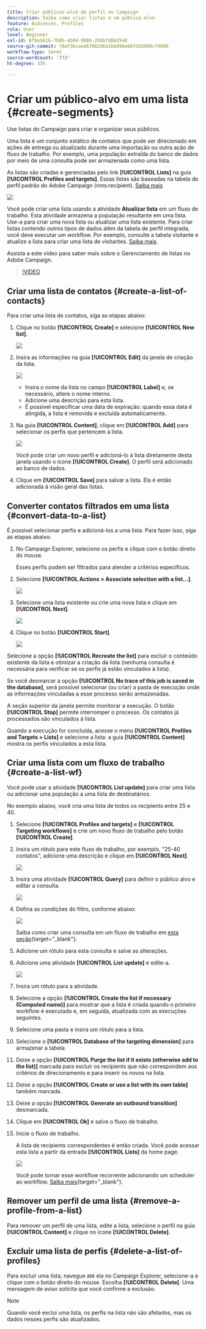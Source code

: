 ```yaml
---
title: Criar públicos-alvo de perfil no Campaign
description: Saiba como criar listas e um público-alvo
feature: Audiences, Profiles
role: User
level: Beginner
exl-id: 6fbe5616-7b8b-4504-988b-2bbbfd062548
source-git-commit: 70af3bceee67082d6a1bb098e60fd2899dc74600
workflow-type: tm+mt
source-wordcount: '773'
ht-degree: 33%

---
```


# Criar um público-alvo em uma lista {#create-segments}

Use listas do Campaign para criar e organizar seus públicos.

Uma lista é um conjunto estático de contatos que pode ser direcionado em ações de entrega ou atualizado durante uma importação ou outra ação de fluxo de trabalho. Por exemplo, uma população extraída do banco de dados por meio de uma consulta pode ser armazenada como uma lista.

As listas são criadas e gerenciadas pelo link **[!UICONTROL Lists]** na guia **[!UICONTROL Profiles and targets]**. Essas listas são baseadas na tabela de perfil padrão do Adobe Campaign (nms:recipient). [Saiba mais](../dev/datamodel.md#ootb-profiles.md)

![](assets/list-dashboard.png)

Você pode criar uma lista usando a atividade **Atualizar lista** em um fluxo de trabalho. Esta atividade armazena a população resultante em uma lista. Use-a para criar uma nova lista ou atualizar uma lista existente. Para criar listas contendo outros tipos de dados além da tabela de perfil integrada, você deve executar um workflow. Por exemplo, consulte a tabela visitante e atualize a lista para criar uma lista de visitantes. [Saiba mais](#create-a-list-wf).

Assista a este vídeo para saber mais sobre o Gerenciamento de listas no Adobe Campaign.

>[!VIDEO](https://video.tv.adobe.com/v/334909?quality=12)


## Criar uma lista de contatos {#create-a-list-of-contacts}

Para criar uma lista de contatos, siga as etapas abaixo:

1. Clique no botão **[!UICONTROL Create]** e selecione **[!UICONTROL New list]**.

   ![](assets/new-list.png)

1. Insira as informações na guia **[!UICONTROL Edit]** da janela de criação da lista.

   ![](assets/list-details.png)

   * Insira o nome da lista no campo **[!UICONTROL Label]** e, se necessário, altere o nome interno.
   * Adicione uma descrição para esta lista.
   * É possível especificar uma data de expiração: quando essa data é atingida, a lista é removida e excluída automaticamente.


1. Na guia **[!UICONTROL Content]**, clique em **[!UICONTROL Add]** para selecionar os perfis que pertencem à lista.

   ![](assets/add-profiles-to-a-list.png)

   Você pode criar um novo perfil e adicioná-lo à lista diretamente desta janela usando o ícone **[!UICONTROL Create]**. O perfil será adicionado ao banco de dados.

1. Clique em **[!UICONTROL Save]** para salvar a lista. Ela é então adicionada à visão geral das listas.


## Converter contatos filtrados em uma lista {#convert-data-to-a-list}

É possível selecionar perfis e adicioná-los a uma lista. Para fazer isso, siga as etapas abaixo:

1. No Campaign Explorer, selecione os perfis e clique com o botão direito do mouse.

   Esses perfis podem ser filtrados para atender a critérios específicos.

1. Selecione **[!UICONTROL Actions > Associate selection with a list...]**.

   ![](assets/add-selection-to-a-list.png)

1. Selecione uma lista existente ou crie uma nova lista e clique em **[!UICONTROL Next]**.

   ![](assets/select-the-list.png)

1. Clique no botão **[!UICONTROL Start]**.

   ![](assets/record-a-list.png)

Selecione a opção **[!UICONTROL Recreate the list]** para excluir o conteúdo existente da lista e otimizar a criação da lista (nenhuma consulta é necessária para verificar se os perfis já estão vinculados à lista).

Se você desmarcar a opção **[!UICONTROL No trace of this job is saved in the database]**, será possível selecionar (ou criar) a pasta de execução onde as informações vinculadas a esse processo serão armazenadas.

A seção superior da janela permite monitorar a execução. O botão **[!UICONTROL Stop]** permite interromper o processo. Os contatos já processados são vinculados à lista.

Quando a execução for concluída, acesse o menu **[!UICONTROL Profiles and Targets > Lists]** e selecione a lista: a guia **[!UICONTROL Content]** mostra os perfis vinculados a esta lista.


## Criar uma lista com um fluxo de trabalho  {#create-a-list-wf}

Você pode usar a atividade **[!UICONTROL List update]** para criar uma lista ou adicionar uma população a uma lista de destinatários.

No exemplo abaixo, você cria uma lista de todos os recipients entre 25 e 40.

1. Selecione **[!UICONTROL Profiles and targets]** e **[!UICONTROL Targeting workflows]** e crie um novo fluxo de trabalho pelo botão **[!UICONTROL Create]**.
1. Insira um rótulo para este fluxo de trabalho, por exemplo, &quot;25-40 contatos&quot;, adicione uma descrição e clique em **[!UICONTROL Next]**.

   ![](assets/targeting-wf-sample.png)

1. Insira uma atividade **[!UICONTROL Query]** para definir o público alvo e editar a consulta.

   ![](assets/targeting-wf-edit-query.png)

1. Defina as condições do filtro, conforme abaixo:

   ![](assets/targeting-wf-age-filter.png)

   Saiba como criar uma consulta em um fluxo de trabalho em [esta seção](https://experienceleague.adobe.com/docs/campaign/automation/workflows/wf-activities/targeting-activities/query.html){target="_blank"}.

1. Adicione um rótulo para esta consulta e salve as alterações.
1. Adicione uma atividade **[!UICONTROL List update]** e edite-a.

   ![](assets/list-update-activity.png)

1. Insira um rótulo para a atividade.
1. Selecione a opção **[!UICONTROL Create the list if necessary (Computed name)]** para mostrar que a lista é criada quando o primeiro workflow é executado e, em seguida, atualizada com as execuções seguintes.
1. Selecione uma pasta e insira um rótulo para a lista.
1. Selecione o **[!UICONTROL Database of the targeting dimension]** para armazenar a tabela.
1. Deixe a opção **[!UICONTROL Purge the list if it exists (otherwise add to the list)]** marcada para excluir os recipients que não correspondem aos critérios de direcionamento e para inserir os novos na lista.
1. Deixe a opção **[!UICONTROL Create or use a list with its own table]** também marcada.
1. Deixe a opção **[!UICONTROL Generate an outbound transition]** desmarcada.
1. Clique em **[!UICONTROL Ok]** e salve o fluxo de trabalho.
1. Inicie o fluxo de trabalho.

   A lista de recipients correspondentes é então criada. Você pode acessar esta lista a partir da entrada **[!UICONTROL Lists]** da home page.

   ![](assets/access-new-list.png)

   Você pode tornar esse workflow recorrente adicionando um scheduler ao workflow. [Saiba mais](https://experienceleague.adobe.com/docs/campaign/automation/workflows/wf-activities/flow-control-activities/scheduler.html){target="_blank"}.

## Remover um perfil de uma lista {#remove-a-profile-from-a-list}

Para remover um perfil de uma lista, edite a lista, selecione o perfil na guia **[!UICONTROL Content]** e clique no ícone **[!UICONTROL Delete]**.

## Excluir uma lista de perfis {#delete-a-list-of-profiles}

Para excluir uma lista, navegue até ela no Campaign Explorer, selecione-a e clique com o botão direito do mouse. Escolha **[!UICONTROL Delete]**. Uma mensagem de aviso solicita que você confirme a exclusão.

>[!NOTE]
>
>Quando você exclui uma lista, os perfis na lista não são afetados, mas os dados nesses perfis são atualizados.
